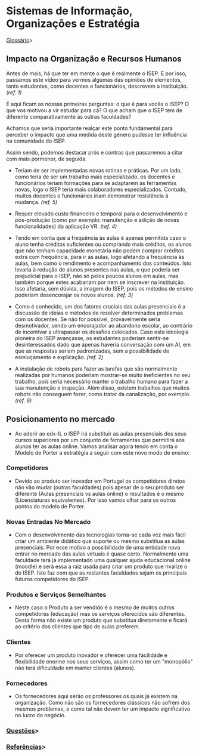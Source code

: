 # Sistemas de Informação, Organizações e Estratégia #

 [Glossário](Glossario.md)>

## Impacto na Organização e Recursos Humanos ##

Antes de mais, há que ter em mente o que é realmente o ISEP. E por isso, passamos este vídeo para vermos algumas das opiniões de elementos, tanto estudantes, como docentes e funcionários, descrevem a instituição. *(ref. 1)*

E aqui ficam as nossas primeiras perguntas: o que é para vocês o ISEP? O que vos motivou a vir estudar para cá? O que acham que o ISEP tem de diferente comparativamente às outras faculdades?

Achamos que seria importante realçar este ponto fundamental para perceber o impacto que uma medida deste género pudesse ter influência na comunidade do ISEP.

Assim sendo, podemos destacar prós e contras que passaremos a citar com mais pormenor, de seguida.

* Teriam de ser implementadas novas rotinas e práticas. Por um lado, como teria de ser um trabalho mais especializado, os docentes e funcionários teriam formações para se adaptarem às ferramentas novas, logo o ISEP teria mais colaboradores especializados. Contudo, muitos docentes e funcionários iriam demonstrar resistência à mudança. *(ref. 5)*

* Requer elevado custo financeiro e temporal para o desenvolvimento e pós-produção (como por exemplo: manutenção e adição de novas funcionalidades) da aplicação VR. *(ref. 4)*

* Tendo em conta que a frequência às aulas é apenas permitida caso o aluno tenha créditos suficientes ou comprando mais créditos, os alunos que não tenham capacidade monetária não podem comprar créditos extra com frequência, para ir às aulas, logo afetando a frequência às aulas, bem como o rendimento e acompanhamento dos conteúdos. Isto levaria à redução de alunos presentes nas aulas, o que poderia ser prejudicial para o ISEP, não só pelos poucos alunos em aulas, mas também porque estes acabariam por nem se inscrever na instituição. Isso afetaria, sem dúvida, a imagem do ISEP, pois os métodos de ensino poderiam desencorajar os novos alunos. *(ref. 3)*

* Como é conhecido, um dos fatores cruciais das aulas presenciais é a discussão de ideias e métodos de resolver determinados problemas com os docentes. Se não for possível, provavelmente seria desmotivador, sendo um encorajador ao abandono escolar, ao contrário de incentivar a ultrapassar os desafios colocados. Caso esta ideologia pioneira do ISEP avançasse, os estudantes poderiam sentir-se desinteressados dado que apenas haveria conversação com um AI, em que as respostas seriam padronizadas, sem a possibilidade de esmiuçamento e explicação. *(ref. 2)*

* A instalação de robots para fazer as tarefas que são normalmente realizadas por humanos poderiam mostrar-se muito ineficientes no seu trabalho, pois seria necessário manter o trabalho humano para fazer a sua manutenção e inspeção. Além disso, existem trabalhos que muitos robots não conseguem fazer, como tratar da canalização, por exemplo. *(ref. 6)*

## Posicionamento no mercado ##

* Ao aderir ao edx-IL o ISEP irá substituir as aulas presenciais dos seus cursos superiores por um conjunto de ferramentas que permitirá aos alunos ter as aulas online. Vamos analisar agora tendo em conta o Modelo de Porter a estratégia a seguir com este novo modo de ensino:

### Competidores ###

* Devido ao produto ser inovador em Portugal os competidores diretos não vão mudar (outras faculdades) pois apesar de o seu produto ser diferente (Aulas presenciais vs aulas online) o resultados é o mesmo (Licenciaturas equivalentes). Por isso vamos olhar para os outros pontos do modelo de Porter.

### Novas Entradas No Mercado ###

* Com o desenvolvimento das tecnologias torna-se cada vez mais fácil criar um ambiente didático que suporte ou mesmo substitua as aulas presenciais. Por esse motivo a possibilidade de uma entidade nova entrar no mercado das aulas virtuais é quase certo. Normalmente uma faculdade terá já implementado uma qualquer ajuda educacional online (moodle) e será essa a raiz usada para criar um produto que rivalize o do ISEP. Isto faz com que as restantes faculdades sejam os principais futuros competidores do ISEP.

### Produtos e Serviços Semelhantes ###

* Neste caso o Produto a ser vendido é o mesmo de muitos outros competidores (educação) mas os serviços oferecidos são diferentes. Desta forma não existe um produto que substitua diretamente e ficará ao critério dos clientes que tipo de aulas preferem.

### Clientes ###

* Por oferecer um produto inovador e oferecer uma facilidade e flexibilidade enorme nos seus serviços, assim como ter um "monopólio" não terá dificuldade em manter clientes (alunos).

### Fornecedores ###

* Os fornecedores aqui serão os professores os quais já existem na organização. Como não são os fornecedores clássicos não sofrem dos mesmos problemas, e como tal não devem ter um impacto significativo no lucro do negócio.

### [Questões](Questoes.md)> ###

### [Referências](Referencias.md)> ###